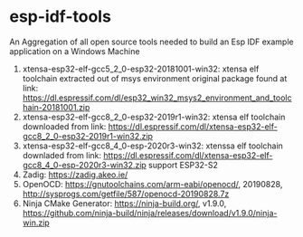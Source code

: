 # esp-idf-tools
An Aggregation of all open source tools needed to build an Esp IDF example application on a Windows Machine


1. xtensa-esp32-elf-gcc5_2_0-esp32-20181001-win32: xtensa elf toolchain extracted out of msys environment original package found at link: https://dl.espressif.com/dl/esp32_win32_msys2_environment_and_toolchain-20181001.zip
2. xtensa-esp32-elf-gcc8_2_0-esp32-2019r1-win32: xtensa elf toolchain downloaded from link: https://dl.espressif.com/dl/xtensa-esp32-elf-gcc8_2_0-esp32-2019r1-win32.zip
3. xtensa-esp32-elf-gcc8_4_0-esp-2020r3-win32: xtenssa elf toolchain downladed from link: https://dl.espressif.com/dl/xtensa-esp32-elf-gcc8_4_0-esp-2020r3-win32.zip support ESP32-S2
4. Zadig: https://zadig.akeo.ie/
5. OpenOCD: https://gnutoolchains.com/arm-eabi/openocd/, 20190828, http://sysprogs.com/getfile/587/openocd-20190828.7z
6. Ninja CMake Generator: https://ninja-build.org/, v1.9.0, https://github.com/ninja-build/ninja/releases/download/v1.9.0/ninja-win.zip